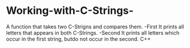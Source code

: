 # Working-with-C-Strings-
A function that takes two C-Strigns and compares them.
-First It prints all letters that appears in both C-Strings.
-Second It prints all letters which occur in the first string, butdo not occur in the second.
C++
